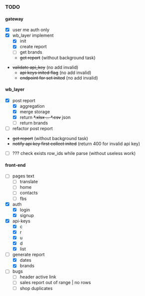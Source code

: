 ### TODO

#### gateway
- [x] user me auth only
- [x] wb_layer implement
  - [x] init
  - [x] create report
  - [ ] get brands
  - ~~get report~~ (without background task)
- ~~validate api_key~~ (no add invalid)
  - ~~api keys inited flag~~ (no add invalid)
  - ~~endpoint for set inited~~ (no add invalid)


#### wb_layer
- [x] post report
  - [x] aggregation
  - [x] merge storage
  - [x] return ~~*.xlsx ... *.csv~~ json
  - [ ] return brands
- [ ] refactor post report
- ~~get report~~ (without background task)
- ~~notify api key first collect inited~~ (return 400 for invalid api key)
- [ ] ??? check exists row_ids while parse (without useless work)


#### front-end
- [ ] pages text
  - [ ] translate
  - [ ] home
  - [ ] contacts
  - [ ] fbs
- [x] auth
  - [x] login
  - [x] signup
- [x] api-keys
  - [x] c
  - [x] r
  - [x] u
  - [x] d
  - [x] list
- [ ] generate report
  - [x] dates
  - [x] brands
- [ ] bugs
  - [ ] header active link
  - [ ] sales report out of range | no rows
  - [ ] shop duplicates
